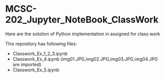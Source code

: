 # MCSC-202_Jupyter_NoteBook_ClassWork
Here are the solution  of Python implementation  in assigned for class work 

This repository has following files:
- Classwork_Ex_1_2_3.ipynb
- Classwork_Ex_4.ipynb (img01.JPG,img02.JPG,img03.JPG,img04.JPG are imported)
- Classwork_Ex_5.ipynb
